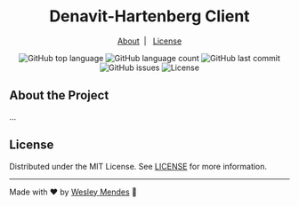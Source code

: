 <h1 align="center">
  Denavit-Hartenberg Client
  <br />
</h1>

<p align="center">
  <a href="#about-the-project">About</a>&nbsp;&nbsp;|&nbsp;&nbsp;
  <a href="#license">License</a>
</p>

<p align="center">
  <img alt="GitHub top language" src="https://img.shields.io/github/languages/top/wesgtox/denavit-hartenberg-client?style=plastic" />
  <img alt="GitHub language count" src="https://img.shields.io/github/languages/count/wesgtox/denavit-hartenberg-client?style=plastic" />
  <img alt="GitHub last commit" src="https://img.shields.io/github/last-commit/wesgtox/denavit-hartenberg-client?style=plastic" />
  <img alt="GitHub issues" src="https://img.shields.io/github/issues/wesgtox/denavit-hartenberg-client?style=plastic" />
  <img alt="License" src="https://img.shields.io/github/license/wesgtox/denavit-hartenberg-client?style=plastic" />
</p>


## About the Project

...


## License

Distributed under the MIT License. See [LICENSE](LICENSE) for more information.

---

Made with ♥ by [Wesley Mendes](https://wesleymendes.com.br/) :wave:
